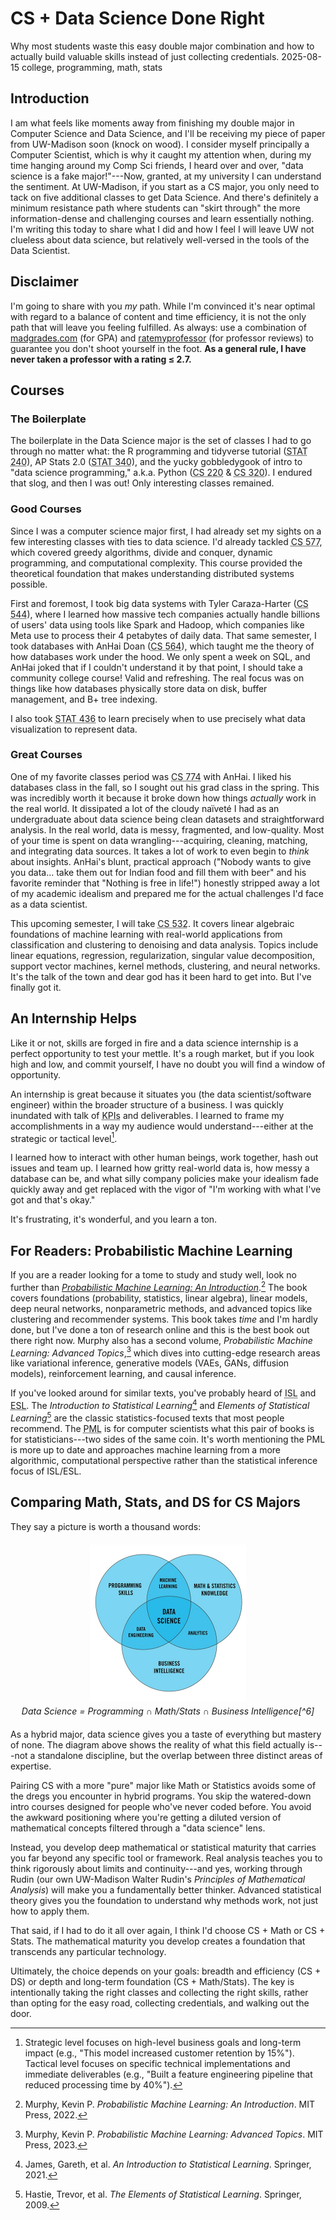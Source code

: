 # CS + Data Science Done Right
<div class="description">
Why most students waste this easy double major combination and how to actually build valuable skills instead of just collecting credentials.
<span class="date-info"><span class="date">2025-08-15</span></span>
<span class="tags">college, programming, math, stats</span>
</div>

## Introduction

I am what feels like moments away from finishing my double major in Computer Science and Data Science, and I'll be receiving my piece of paper from UW-Madison soon (knock on wood). I consider myself principally a Computer Scientist, which is why it caught my attention when, during my time hanging around my Comp Sci friends, I heard over and over, "data science is a fake major!"---Now, granted, at my university I can understand the sentiment. At UW-Madison, if you start as a CS major, you only need to tack on five additional classes to get Data Science. And there's definitely a minimum resistance path where students can "skirt through" the more information-dense and challenging courses and learn essentially nothing. I'm writing this today to share what I did and how I feel I will leave UW not clueless about data science, but relatively well-versed in the tools of the Data Scientist.

## Disclaimer

I'm going to share with you *my* path. While I'm convinced it's near optimal with regard to a balance of content and time efficiency, it is not the only path that will leave you feeling fulfilled. As always: use a combination of <a href="https://madgrades.com/" target="_blank">madgrades.com</a> (for GPA) and <a href="https://www.ratemyprofessors.com/" target="_blank">ratemyprofessor</a> (for professor reviews) to guarantee you don't shoot yourself in the foot. **As a general rule, I have never taken a professor with a rating ≤ 2.7.**

## Courses

### The Boilerplate

The boilerplate in the Data Science major is the set of classes I had to go through no matter what: the R programming and tidyverse tutorial (<abbr title="Data Science Modeling I">STAT 240</abbr>), AP Stats 2.0 (<abbr title="Data Science Modeling II">STAT 340</abbr>), and the yucky gobbledygook of intro to "data science programming," a.k.a. Python (<abbr title="Data Science Programming I">CS 220</abbr> & <abbr title="Data Science Programming II">CS 320</abbr>). I endured that slog, and then I was out! Only interesting classes remained.

### Good Courses

Since I was a computer science major first, I had already set my sights on a few interesting classes with ties to data science. I'd already tackled <abbr title="Introduction to Algorithms">CS 577</abbr>, which covered greedy algorithms, divide and conquer, dynamic programming, and computational complexity. This course provided the theoretical foundation that makes understanding distributed systems possible.

First and foremost, I took big data systems with Tyler Caraza-Harter (<abbr title="Introduction to Big Data Systems">CS 544</abbr>), where I learned how massive tech companies actually handle billions of users' data using tools like Spark and Hadoop, which companies like Meta use to process their 4 petabytes of daily data. That same semester, I took databases with AnHai Doan (<abbr title="Database Management Systems: Design and Implementation">CS 564</abbr>), which taught me the theory of how databases work under the hood. We only spent a week on SQL, and AnHai joked that if I couldn't understand it by that point, I should take a community college course! Valid and refreshing. The real focus was on things like how databases physically store data on disk, buffer management, and B+ tree indexing.

I also took <abbr title="Statistical Data Visualization">STAT 436</abbr> to learn precisely when to use precisely what data visualization to represent data.

### Great Courses

One of my favorite classes period was <abbr title="Data Exploration, Cleaning, and Integration for Data Science">CS 774</abbr> with AnHai. I liked his databases class in the fall, so I sought out his grad class in the spring. This was incredibly worth it because it broke down how things *actually* work in the real world. It dissipated a lot of the cloudy naïveté I had as an undergraduate about data science being clean datasets and straightforward analysis. In the real world, data is messy, fragmented, and low-quality. Most of your time is spent on data wrangling---acquiring, cleaning, matching, and integrating data sources. It takes a lot of work to even begin to *think* about insights. AnHai's blunt, practical approach ("Nobody wants to give you data... take them out for Indian food and fill them with beer" and his favorite reminder that "Nothing is free in life!") honestly stripped away a lot of my academic idealism and prepared me for the actual challenges I'd face as a data scientist.

This upcoming semester, I will take <abbr title="Matrix Methods in Machine Learning">CS 532</abbr>. It covers linear algebraic foundations of machine learning with real-world applications from classification and clustering to denoising and data analysis. Topics include linear equations, regression, regularization, singular value decomposition, support vector machines, kernel methods, clustering, and neural networks. It's the talk of the town and dear god has it been hard to get into. But I've finally got it.

## An Internship Helps

Like it or not, skills are forged in fire and a data science internship is a perfect opportunity to test your mettle. It's a rough market, but if you look high and low, and commit yourself, I have no doubt you will find a window of opportunity.

An internship is great because it situates you (the data scientist/software engineer) within the broader structure of a business. I was quickly inundated with talk of <abbr title="Key Performance Indicators">KPIs</abbr> and deliverables. I learned to frame my accomplishments in a way my audience would understand---either at the strategic or tactical level[^1].

I learned how to interact with other human beings, work together, hash out issues and team up. I learned how gritty real-world data is, how messy a database can be, and what silly company policies make your idealism fade quickly away and get replaced with the vigor of "I'm working with what I've got and that's okay."

It's frustrating, it's wonderful, and you learn a ton.

[^1]: Strategic level focuses on high-level business goals and long-term impact (e.g., "This model increased customer retention by 15%"). Tactical level focuses on specific technical implementations and immediate deliverables (e.g., "Built a feature engineering pipeline that reduced processing time by 40%").

## For Readers: Probabilistic Machine Learning

If you are a reader looking for a tome to study and study well, look no further than <a href="https://www.goodreads.com/book/show/58064710-probabilistic-machine-learning" target="_blank">*Probabilistic Machine Learning: An Introduction*</a>.[^2] The book covers foundations (probability, statistics, linear algebra), linear models, deep neural networks, nonparametric methods, and advanced topics like clustering and recommender systems. This book takes *time* and I'm hardly done, but I've done a ton of research online and this is the best book out there right now. Murphy also has a second volume, *Probabilistic Machine Learning: Advanced Topics*,[^3] which dives into cutting-edge research areas like variational inference, generative models (VAEs, GANs, diffusion models), reinforcement learning, and causal inference.

If you've looked around for similar texts, you've probably heard of <abbr title="Introduction to Statistical Learning">ISL</abbr> and <abbr title="Elements of Statistical Learning">ESL</abbr>. The *Introduction to Statistical Learning*[^4] and *Elements of Statistical Learning*[^5] are the classic statistics-focused texts that most people recommend. The <abbr title="Probabilistic Machine Learning">PML</abbr> is for computer scientists what this pair of books is for statisticians---two sides of the same coin. It's worth mentioning the PML is more up to date and approaches machine learning from a more algorithmic, computational perspective rather than the statistical inference focus of ISL/ESL.

[^2]: Murphy, Kevin P. *Probabilistic Machine Learning: An Introduction*. MIT Press, 2022.
[^3]: Murphy, Kevin P. *Probabilistic Machine Learning: Advanced Topics*. MIT Press, 2023.
[^4]: James, Gareth, et al. *An Introduction to Statistical Learning*. Springer, 2021.
[^5]: Hastie, Trevor, et al. *The Elements of Statistical Learning*. Springer, 2009.

## Comparing Math, Stats, and DS for CS Majors

They say a picture is worth a thousand words:

<div style="text-align: center; margin: 20px 0;">
<img src="./images/venn.jpg" alt="Data Science Venn Diagram" width="250" height="250" style="display: block; margin: 0 auto;">
<div style="font-style: italic; margin-top: 8px;">Data Science = Programming ∩ Math/Stats ∩ Business Intelligence[^6]</div>
</div>

As a hybrid major, data science gives you a taste of everything but mastery of none. The diagram above shows the reality of what this field actually is---not a standalone discipline, but the overlap between three distinct areas of expertise.

Pairing CS with a more "pure" major like Math or Statistics avoids some of the dregs you encounter in hybrid programs. You skip the watered-down intro courses designed for people who've never coded before. You avoid the awkward positioning where you're getting a diluted version of mathematical concepts filtered through a "data science" lens.

Instead, you develop deep mathematical or statistical maturity that carries you far beyond any specific tool or framework. Real analysis teaches you to think rigorously about limits and continuity---and yes, working through Rudin (our own UW-Madison Walter Rudin's *Principles of Mathematical Analysis*) will make you a fundamentally better thinker. Advanced statistical theory gives you the foundation to understand why methods work, not just how to apply them.

That said, if I had to do it all over again, I think I'd choose CS + Math or CS + Stats. The mathematical maturity you develop creates a foundation that transcends any particular technology.

Ultimately, the choice depends on your goals: breadth and efficiency (CS + DS) or depth and long-term foundation (CS + Math/Stats). The key is intentionally taking the right classes and collecting the right skills, rather than opting for the easy road, collecting credentials, and walking out the door.

[^6]: Source: Flatiron School
